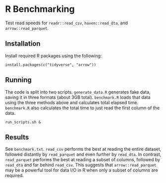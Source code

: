 # R Benchmarking
Test read speeds for `readr::read_csv`, `haven::read_dta`, and `arrow::read_parquet`. 

## Installation
Install required R packages using the following:

```
install.packages(c("tidyverse", "arrow"))
```

## Running 
The code is split into two scripts. `generate_data.R` generates fake data, saving it in three formats (about 3GB total). `benchmark.R` loads that data using the three methods above and calculates total elapsed time. `benchmark.R` also calculates the total time to just read the first column of the data. 

```
run_scripts.sh &
```

## Results
See `benchmark.txt`. `read_csv` performs the best at reading the entire dataset, followed distantly by `read_parquet` and even further by `read_dta`. In contrast, `read_parquet` performs the best at reading a subset of columns, followed by `read_dta` and far behind `read_csv`. This suggests that `arrow::read_parquet` may be a powerful tool for data I/O in R when only a subset of columns are required. 

